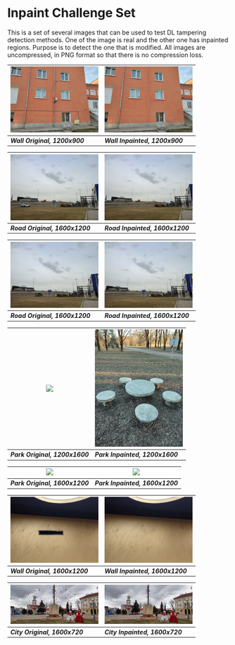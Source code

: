 # Inpaint Challenge Set

This is a set of several images that can be used to test DL tampering detection methods. One of the image is real and the other one has inpainted regions. Purpose is to detect the one that is modified. All images are uncompressed, in PNG format so that there is no compression loss.


| <img src="tampered/01_wall.png" width="200px"/> |  <img src="tampered/01_wall_inpaint.png" width="200px"/> 
|---|---|
| *<b>Wall Original, 1200x900</b>* | *<b>Wall Inpainted, 1200x900</b>* |


| <img src="tampered/01_road_01.png" width="200px"/> |  <img src="tampered/01_road_01_inpaint.png" width="200px"/> 
|---|---|
| *<b>Road Original, 1600x1200</b>* | *<b>Road Inpainted, 1600x1200</b>* |


| <img src="tampered/01_road_02.png" width="200px"/> |  <img src="tampered/01_road_02_inpaint.png" width="200px"/> 
|---|---|
| *<b>Road Original, 1600x1200</b>* | *<b>Road Inpainted, 1600x1200</b>* |


| <img src="tampered/03_park.png" width="200px"/> |  <img src="tampered/03_park_inpaint.png" width="200px"/> 
|---|---|
| *<b>Park Original, 1200x1600</b>* | *<b>Park Inpainted, 1200x1600</b>* |

| <img src="tampered/04_park.png" width="200px"/> |  <img src="tampered/04_park_inpaint.png" width="200px"/> 
|---|---|
| *<b>Park Original, 1600x1200</b>* | *<b>Park Inpainted, 1600x1200</b>* |


| <img src="tampered/02_wall_01.png" width="200px"/> |  <img src="tampered/02_wall_01_inpaint.png" width="200px"/> 
|---|---|
| *<b>Wall Original, 1600x1200</b>* | *<b>Wall Inpainted, 1600x1200</b>* |


| <img src="tampered/01_city.png" width="200px"/> |  <img src="tampered/01_city_inpainted.png" width="200px"/> 
|---|---|
| *<b>City Original, 1600x720</b>* | *<b>City Inpainted, 1600x720</b>* |




